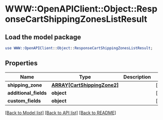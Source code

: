 # WWW::OpenAPIClient::Object::ResponseCartShippingZonesListResult

## Load the model package
```perl
use WWW::OpenAPIClient::Object::ResponseCartShippingZonesListResult;
```

## Properties
Name | Type | Description | Notes
------------ | ------------- | ------------- | -------------
**shipping_zone** | [**ARRAY[CartShippingZone2]**](CartShippingZone2.md) |  | [optional] 
**additional_fields** | **object** |  | [optional] 
**custom_fields** | **object** |  | [optional] 

[[Back to Model list]](../README.md#documentation-for-models) [[Back to API list]](../README.md#documentation-for-api-endpoints) [[Back to README]](../README.md)


